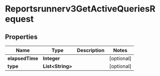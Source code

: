 

# Reportsrunnerv3GetActiveQueriesRequest


## Properties

| Name | Type | Description | Notes |
|------------ | ------------- | ------------- | -------------|
|**elapsedTime** | **Integer** |  |  [optional] |
|**type** | **List&lt;String&gt;** |  |  [optional] |



